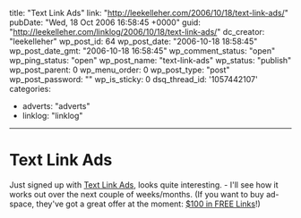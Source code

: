 title: "Text Link Ads"
link: "http://leekelleher.com/2006/10/18/text-link-ads/"
pubDate: "Wed, 18 Oct 2006 16:58:45 +0000"
guid: "http://leekelleher.com/linklog/2006/10/18/text-link-ads/"
dc_creator: "leekelleher"
wp_post_id: 64
wp_post_date: "2006-10-18 18:58:45"
wp_post_date_gmt: "2006-10-18 16:58:45"
wp_comment_status: "open"
wp_ping_status: "open"
wp_post_name: "text-link-ads"
wp_status: "publish"
wp_post_parent: 0
wp_menu_order: 0
wp_post_type: "post"
wp_post_password: ""
wp_is_sticky: 0
dsq_thread_id: '1057442107'
categories:
  - adverts: "adverts"
  - linklog: "linklog"

---

# Text Link Ads

Just signed up with <a href="http://www.text-link-ads.com/?ref=37673">Text Link Ads</a>, looks quite interesting.<!--more--> - I'll see how it works out over the next couple of weeks/months. (If you want to buy ad-space, they've got a great offer at the moment: <a href="http://www.text-link-ads.com/starter_kit.php?ref=37673">$100 in FREE Links</a>!)